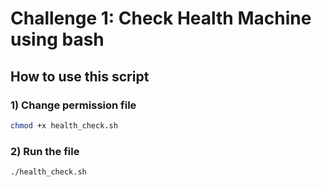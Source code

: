 # Challenge 1: Check Health Machine using bash

## How to use this script

### 1) Change permission file

```bash
chmod +x health_check.sh
```

### 2) Run the file

```bash
./health_check.sh
```
